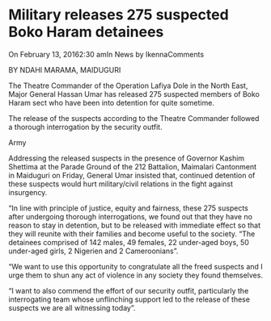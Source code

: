 # Military releases 275 suspected Boko Haram detainees

On February 13, 20162:30 amIn News by IkennaComments

BY NDAHI MARAMA, MAIDUGURI

The Theatre Commander of the Operation Lafiya Dole in the North East, Major General Hassan Umar has released 275 suspected members of Boko Haram sect who have been into detention for quite sometime.

The release of the suspects according to the Theatre Commander followed a thorough interrogation by the security outfit.

Army

Addressing the released suspects in the presence of Governor Kashim Shettima at the Parade Ground of the 212 Battalion, Maimalari Cantonment in Maiduguri on Friday, General Umar insisted that, continued detention of these suspects would hurt military/civil relations in the fight against insurgency.

“In line with principle of justice, equity and fairness, these 275 suspects after undergoing thorough interrogations, we found out that they have no reason to stay in detention, but to be released with immediate effect so that they will reunite with their families and become useful to the society. “The detainees comprised of 142 males, 49 females, 22 under-aged boys, 50 under-aged girls, 2 Nigerien and 2 Cameroonians”.

“We want to use this opportunity to congratulate all the freed suspects and I urge them to shun any act of violence in any society they found themselves.

“I want to also commend the effort of our security outfit, particularly the interrogating team whose unflinching support led to the release of these suspects we are all witnessing today”.
